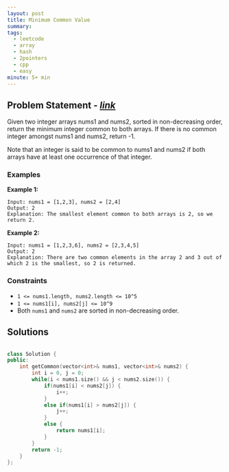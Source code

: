 ```yaml
---
layout: post
title: Minimum Common Value
summary:
tags:
  - leetcode
  - array
  - hash
  - 2pointers
  - cpp
  - easy
minute: 5+ min
---
```


## Problem Statement - [_link_](https://leetcode.com/problems/minimum-common-value)

Given two integer arrays nums1 and nums2, sorted in non-decreasing order, return the minimum integer common to both arrays. If there is no common integer amongst nums1 and nums2, return -1.

Note that an integer is said to be common to nums1 and nums2 if both arrays have at least one occurrence of that integer.

### Examples

**Example 1:**
```
Input: nums1 = [1,2,3], nums2 = [2,4]
Output: 2
Explanation: The smallest element common to both arrays is 2, so we return 2.
```

**Example 2:**
```
Input: nums1 = [1,2,3,6], nums2 = [2,3,4,5]
Output: 2
Explanation: There are two common elements in the array 2 and 3 out of which 2 is the smallest, so 2 is returned.
```

### Constraints

- `1 <= nums1.length, nums2.length <= 10^5`
- `1 <= nums1[i], nums2[j] <= 10^9`
- Both `nums1` and `nums2` are sorted in non-decreasing order.

## Solutions

```cpp

class Solution {
public:
    int getCommon(vector<int>& nums1, vector<int>& nums2) {
        int i = 0, j = 0;
        while(i < nums1.size() && j < nums2.size()) {
            if(nums1[i] < nums2[j]) {
                i++;
            }
            else if(nums1[i] > nums2[j]) {
                j++;
            }
            else {
                return nums1[i];
            }
        }
        return -1;
    }
};

```
